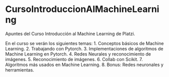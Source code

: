 # CursoIntroduccionAlMachineLearning
Apuntes del Curso Introducción al Machine Learning de Platzi.

<body>
  <div>
    <title>
      Resumen del curso
    </title>
    <p>
    En el curso se verán los siguientes temas:
      1. Conceptos básicos de Machine Learning.
      2. Trabajando con Pytorch.
      3. Implementaciones de algoritmos de Machine Learning en Pytorch.
      4. Redes Neurales y reconocimiento de imágenes.
      5. Reconocimiento de imágenes.
      6. Collab con Scikit.
      7. Algoritmos más usados en Machine Learning.
      8. Bonus: Redes neuronales y herramientas.
    </p>
  </div>
</body>
